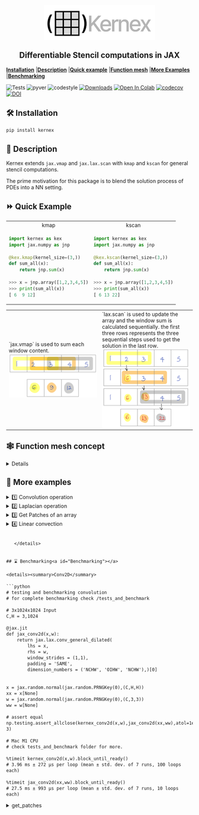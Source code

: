 <div align = "center">
<img  width=300px src="assets/kernexlogo.svg" align="center">
</div>

<h2 align="center">Differentiable Stencil computations in JAX </h2>

[**Installation**](#Installation)
|[**Description**](#Description)
|[**Quick example**](#QuickExample)
|[**Function mesh**](#FunctionMesh)
|[**More Examples**](#MoreExamples)
|[**Benchmarking**](#Benchmarking)

![Tests](https://github.com/ASEM000/kernex/actions/workflows/tests.yml/badge.svg)
![pyver](https://img.shields.io/badge/python-3.7%203.8%203.9%203.10-red)
![codestyle](https://img.shields.io/badge/codestyle-black-lightgrey)
[![Downloads](https://pepy.tech/badge/kernex)](https://pepy.tech/project/kernex)
[![Open In Colab](https://colab.research.google.com/assets/colab-badge.svg)](https://colab.research.google.com/drive/14UEqKzIyZsDzQ9IMeanvztXxbbbatTYV?usp=sharing)
[![codecov](https://codecov.io/gh/ASEM000/kernex/branch/main/graph/badge.svg?token=3KLL24Z94I)](https://codecov.io/gh/ASEM000/kernex)
[![DOI](https://zenodo.org/badge/512400616.svg)](https://zenodo.org/badge/latestdoi/512400616)

## 🛠️ Installation<a id="Installation"></a>

```python
pip install kernex
```

## 📖 Description<a id="Description"></a>

Kernex extends `jax.vmap` and `jax.lax.scan` with `kmap` and `kscan` for general stencil computations.

The prime motivation for this package is to blend the solution process of PDEs into a NN setting.

## ⏩ Quick Example <a id="QuickExample">

<div align="center">
<table>
<tr>
<td width="50%" align="center" > kmap </td> <td align="center" > kscan </td>
</tr>
<tr>
<td>

```python
import kernex as kex 
import jax.numpy as jnp 

@kex.kmap(kernel_size=(3,))
def sum_all(x):
    return jnp.sum(x)

>>> x = jnp.array([1,2,3,4,5])
>>> print(sum_all(x))
[ 6  9 12]
```
</td>
<td>
    
```python
import kernex as kex 
import jax.numpy as jnp 

@kex.kscan(kernel_size=(3,))
def sum_all(x):
    return jnp.sum(x)

>>> x = jnp.array([1,2,3,4,5])
>>> print(sum_all(x))
[ 6 13 22]

```
</td>
</tr>
</table>

<table>
<tr>
<td width="50%">
`jax.vmap` is used to sum each window content.
<img src="assets/kmap_sum.png" width=400px>
</td>
<td>
`lax.scan` is used to update the array and the window sum is calculated sequentially.
the first three rows represents the three sequential steps used to get the solution in the last row.

<img align="center" src="assets/kscan_sum.png" width=400px>
</td>
</tr>
</table>
</div>


## 🕸️ Function mesh concept <a id="FunctionMesh">
<details>

The objective is to apply `f(x) = x^2  at index=0  and f(x) = x^3 at  index=(1,10)`

To achieve the following operation with `jax.lax.switch` , we need a list of 10 functions correspoing to each cell of the example array.
For this reason , kernex adopts a modified version of `jax.lax.switch` to reduce the number of branches required.

```python
# function applies x^2 at boundaries, and applies x^3 to to the interior

        ┌─────┬─────┬─────┬─────┬─────┬─────┬─────┬─────┬─────┬─────┐
  f =   │ x^2 │ x^3 │ x^3 │ x^3 │ x^3 │ x^3 │ x^3 │ x^3 │ x^3 │ x^3 │
        └─────┴─────┴─────┴─────┴─────┴─────┴─────┴─────┴─────┴─────┘

        ┌─────┬─────┬─────┬─────┬─────┬─────┬─────┬─────┬─────┬─────┐
 f(     │  1  │  2  │  3  │  4  │  5  │  6  │  7  │  8  │  9  │ 10  │ ) =
        └─────┴─────┴─────┴─────┴─────┴─────┴─────┴─────┴─────┴─────┘
        ┌─────┬─────┬─────┬─────┬─────┬─────┬─────┬─────┬─────┬─────┐
        │  1  │  8  │  27 │  64 │ 125 │ 216 │ 343 │ 512 │ 729 │1000 │
        └─────┴─────┴─────┴─────┴─────┴─────┴─────┴─────┴─────┴─────┘

# Gradient of this function
        ┌─────┬─────┬─────┬─────┬─────┬─────┬─────┬─────┬─────┬─────┐
df/dx = │ 2x  │3x^2 │3x^2 │3x^2 │3x^2 │3x^2 │3x^2 │3x^2 │3x^2 │3x^2 │
        └─────┴─────┴─────┴─────┴─────┴─────┴─────┴─────┴─────┴─────┘


        ┌─────┬─────┬─────┬─────┬─────┬─────┬─────┬─────┬─────┬─────┐
 df/dx( │  1  │  2  │  3  │  4  │  5  │  6  │  7  │  8  │  9  │ 10  │ ) =
        └─────┴─────┴─────┴─────┴─────┴─────┴─────┴─────┴─────┴─────┘
        ┌─────┬─────┬─────┬─────┬─────┬─────┬─────┬─────┬─────┬─────┐
        │  2  │  12 │ 27  │  48 │ 75  │ 108 │ 147 │ 192 │ 243 │ 300 │
        └─────┴─────┴─────┴─────┴─────┴─────┴─────┴─────┴─────┴─────┘
````

<div align ="center">
<table>
<tr>
<td> Function mesh </td> <td> Array equivalent </td>
</tr>
<tr>
<td>

```python
F = kex.kmap(kernel_size=(1,))
F[0] = lambda x:x[0]**2
F[1:] = lambda x:x[0]**3





array = jnp.arange(1,11).astype('float32')
print(F(array))
>>> [1., 8., 27., 64., 125.,
... 216., 343., 512., 729., 1000.]

print(jax.grad(lambda x:jnp.sum(F(x)))(array))
>>> [2.,12.,27.,48.,75.,
... 108.,147.,192.,243.,300.]

```

</td>
<td>

```python
def F(x):
    f1 = lambda x:x**2
    f2 = lambda x:x**3
    x = x.at[0].set(f1(x[0]))
    x = x.at[1:].set(f2(x[1:]))
    return x

array = jnp.arange(1,11).astype('float32')
print(F(array))
>>> [1., 8., 27., 64., 125.,
... 216., 343., 512., 729., 1000.]

print(jax.grad(lambda x: jnp.sum(F(x)))(array))
>>> [2.,12.,27.,48.,75.,
... 108.,147.,192.,243.,300.]
```

</td>
</tr>
</table>

Additionally , we can combine the function mesh concept with stencil computation for scientific computing.
See Linear convection in **More examples** section

</div>

</details>

## 🔢 More examples<a id="MoreExamples"></a>


<details>
<summary>1️⃣ Convolution operation</summary>

```python
import jax
import jax.numpy as jnp
import kernex as kex

@jax.jit
@kex.kmap(
    kernel_size= (3,3,3),
    padding = ('valid','same','same'))
def kernex_conv2d(x,w):
    # JAX channel first conv2d with 3x3x3 kernel_size 
    return jnp.sum(x*w)
````
</details>

<details>
<summary>2️⃣ Laplacian operation</summary>

```python
# see also
# https://numba.pydata.org/numba-doc/latest/user/stencil.html#basic-usage
import jax
import jax.numpy as jnp
import kernex as kex

@kex.kmap(
    kernel_size=(3,3),
    padding= 'valid',
    relative=True) # `relative`= True enables relative indexing
def laplacian(x):
    return ( 0*x[1,-1]  + 1*x[1,0]   + 0*x[1,1] +
             1*x[0,-1]  +-4*x[0,0]   + 1*x[0,1] +
             0*x[-1,-1] + 1*x[-1,0]  + 0*x[-1,1] )

# apply laplacian
>>> print(laplacian(jnp.ones([10,10])))
DeviceArray(
    [[0., 0., 0., 0., 0., 0., 0., 0.],
    [0., 0., 0., 0., 0., 0., 0., 0.],
    [0., 0., 0., 0., 0., 0., 0., 0.],
    [0., 0., 0., 0., 0., 0., 0., 0.],
    [0., 0., 0., 0., 0., 0., 0., 0.],
    [0., 0., 0., 0., 0., 0., 0., 0.],
    [0., 0., 0., 0., 0., 0., 0., 0.],
    [0., 0., 0., 0., 0., 0., 0., 0.]], dtype=float32)

```

</details>

<details><summary>3️⃣ Get Patches of an array</summary>

```python
import jax
import jax.numpy as jnp
import kernex as kex

@kex.kmap(kernel_size=(3,3),relative=True)
def identity(x):
    # similar to numba.stencil
    # this function returns the top left cell in the padded/unpadded kernel view
    # or center cell if `relative`=True
    return x[0,0]

# unlike numba.stencil , vector output is allowed in kernex
# this function is similar to
# `jax.lax.conv_general_dilated_patches(x,(3,),(1,),padding='same')`
@jax.jit
@kex.kmap(kernel_size=(3,3),padding='same')
def get_3x3_patches(x):
    # returns 5x5x3x3 array
    return x

mat = jnp.arange(1,26).reshape(5,5)
>>> print(mat)
[[ 1  2  3  4  5]
 [ 6  7  8  9 10]
 [11 12 13 14 15]
 [16 17 18 19 20]
 [21 22 23 24 25]]


# get the view at array index = (0,0)
>>> print(get_3x3_patches(mat)[0,0])
[[0 0 0]
 [0 1 2]
 [0 6 7]]
```

</details>

<details>
<summary>4️⃣ Linear convection </summary>

$\Large {\partial u \over \partial t} + c {\partial u \over \partial x} = 0$ <br> <br>
$\Large u_i^{n} = u_i^{n-1} - c \frac{\Delta t}{\Delta x}(u_i^{n-1}-u_{i-1}^{n-1})$

<div align ="center">
<table>
<tr>
<td> Problem setup </td> <td> Stencil view  </td>
</tr>
<tr>
<td>

<img src="assets/linear_convection_init.png" width="500px">

</td>
<td>

<img src="assets/linear_convection_view.png" width="500px">

</td>
</tr>
</table>
</div>


```python
import jax
import jax.numpy as jnp
import kernex as kex
import matplotlib.pyplot as plt

# see https://nbviewer.org/github/barbagroup/CFDPython/blob/master/lessons/01_Step_1.ipynb

tmax,xmax = 0.5,2.0
nt,nx = 151,51
dt,dx = tmax/(nt-1) , xmax/(nx-1)
u = jnp.ones([nt,nx])
c = 0.5

# kscan moves sequentially in row-major order and updates in-place using lax.scan.

F = kernex.kscan(
        kernel_size = (3,3),
        padding = ((1,1),(1,1)),
        named_axis={0:'n',1:'i'},  # n for time axis , i for spatial axis (optional naming)
        relative=True
        )


# boundary condtion as a function
def bc(u):
    return 1

# initial condtion as a function
def ic1(u):
    return 1

def ic2(u):
    return 2

def linear_convection(u):
    return ( u['i','n-1'] - (c*dt/dx) * (u['i','n-1'] - u['i-1','n-1']) )


F[:,0]  = F[:,-1] = bc # assign 1 for left and right boundary for all t

# square wave initial condition
F[:,:int((nx-1)/4)+1] = F[:,int((nx-1)/2):] = ic1
F[0:1, int((nx-1)/4)+1 : int((nx-1)/2)] = ic2

# assign linear convection function for
# interior spatial location [1:-1]
# and start from t>0  [1:]
F[1:,1:-1] = linear_convection

kx_solution = F(jnp.array(u))

plt.figure(figsize=(20,7))
for line in kx_solution[::20]:
    plt.plot(jnp.linspace(0,xmax,nx),line)
```

![image](assets/linear_convection.svg)

</details>

```

   </details>


## ⌛ Benchmarking<a id="Benchmarking"></a>

<details><summary>Conv2D</summary>

```python
# testing and benchmarking convolution
# for complete benchmarking check /tests_and_benchmark

# 3x1024x1024 Input
C,H = 3,1024

@jax.jit
def jax_conv2d(x,w):
    return jax.lax.conv_general_dilated(
        lhs = x,
        rhs = w,
        window_strides = (1,1),
        padding = 'SAME',
        dimension_numbers = ('NCHW', 'OIHW', 'NCHW'),)[0]


x = jax.random.normal(jax.random.PRNGKey(0),(C,H,H))
xx = x[None]
w = jax.random.normal(jax.random.PRNGKey(0),(C,3,3))
ww = w[None]

# assert equal
np.testing.assert_allclose(kernex_conv2d(x,w),jax_conv2d(xx,ww),atol=1e-3)

# Mac M1 CPU
# check tests_and_benchmark folder for more.

%timeit kernex_conv2d(x,w).block_until_ready()
# 3.96 ms ± 272 µs per loop (mean ± std. dev. of 7 runs, 100 loops each)

%timeit jax_conv2d(xx,ww).block_until_ready()
# 27.5 ms ± 993 µs per loop (mean ± std. dev. of 7 runs, 10 loops each)
```

</details>

<details><summary>get_patches</summary>

```python
# benchmarking `get_patches` with `jax.lax.conv_general_dilated_patches`
# On Mac M1 CPU

@jax.jit
@kex.kmap(kernel_size=(3,),padding='same')
def get_patches(x):
    return x

@jax.jit
def jax_get_patches(x):
    return jax.lax.conv_general_dilated_patches(x,(3,),(1,),padding='same')

x = jnp.ones([1_000_000])
xx = jnp.ones([1,1,1_000_000])

np.testing.assert_allclose(
    get_patches(x),
    jax_get_patches(xx).reshape(-1,1_000_000).T)

>> %timeit get_patches(x).block_until_ready()
>> %timeit jax_get_patches(xx).block_until_ready()

1.73 ms ± 92.7 µs per loop (mean ± std. dev. of 7 runs, 1,000 loops each)
10.6 ms ± 337 µs per loop (mean ± std. dev. of 7 runs, 100 loops each)
```

</details>
